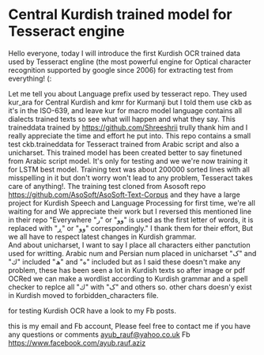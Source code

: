 # Central Kurdish trained model for Tesseract engine 
Hello everyone, today I will introduce the first Kurdish OCR trained data used by Tesseract engline (the most powerful engine for Optical character recognition supported by google since 2006) for extracting test from everything!  (:

Let me tell you about Language prefix used by tesseract repo. They used kur_ara for Central Kurdish and kmr for Kurmanji but I told them use ckb as it's in the ISO-639, and leave kur for macro model language contains all dialects trained texts so see what will happen and what they say.
This traineddata trained by https://github.com/Shreeshrii trully thank him and I really appreciate the time and effort he put into.
This repo contains a small test ckb.traineddata for Tesseract trained from Arabic script and also a unicharset.
This trained model has been created better to say finetuned from Arabic script model. It's only for testing and we we're now training it for LSTM best model.
Training text was about 200000 sorted lines with all misspelling in it but don't worry won't lead to any problem, Tesseract takes care of anything!. The training test cloned from Asosoft repo https://github.com/AsoSoft/AsoSoft-Text-Corpus and they have a large project for Kurdish Speech and Language Processing for first time, we're all waiting for and We appreciate their work but I reversed this mentioned line in their repo "Everywhere "ر" or "وو" is used as the first letter of words, it is replaced with "ڕ" or "وو" correspondingly." I thank them for their effort, But we all have to respect latest changes in Kurdish grammar.  
And about unicharset, I want to say I place all characters either panctution used for writting.
Arabic num and Persian num placed in unicharset
"ک" and "ك" included
"ھ" and "ه" included but as I said these doesn't make any problem, these has been seen a lot in Kurdish texts so after image or pdf OCRed we can make a wordlist according to Kurdish grammar and a spell checker to replce all "ك" with "ک" and others so. 
other chars doesn'y exist in Kurdish moved to forbidden_characters file. 

for testing Kurdish OCR have a look to my Fb posts.


this is my email and Fb account, Please feel free to contact me if you have any questions or comments
ayub_rauf@yahoo.co.uk
Fb https://www.facebook.com/ayub.rauf.aziz
